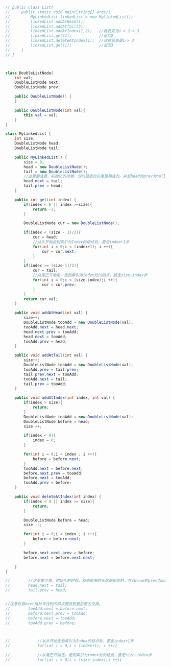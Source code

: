 ﻿```java
// public class List{
//     public static void main(String[] args){
//         MyLinkedList linkedList = new MyLinkedList();
//         linkedList.addAtHead(1);
//         linkedList.addAtTail(3);
//         linkedList.addAtIndex(1,2);   //链表变为1-> 2-> 3
//         linkedList.get(1);            //返回2
//         linkedList.deleteAtIndex(1);  //现在链表是1-> 3
//         linkedList.get(1);            //返回3
//     }
// }



class DoubleListNode{
    int val;
    DoubleListNode next;
    DoubleListNode prev;

    public DoubleListNode() {
    }

    public DoubleListNode(int val){
        this.val = val;
    }
}

class MyLinkedList {
    int size;
    DoubleListNode head;
    DoubleListNode tail;

    public MyLinkedList() {
        size = 0;
        head = new DoubleListNode();
        tail = new DoubleListNode();
        //这里要注意，初始化的时候，双向链表的头尾是相连的。并且head的prev为null，tail的next为null。
        head.next = tail;
        tail.prev = head;
    }

    public int get(int index) {
        if(index < 0 || index >=size){
            return -1;
        }

        DoubleListNode cur = new DoubleListNode();

        if(index < (size - 1)/2){
            cur = head;
            //从头开始走到索引为Index的结点处，要走index+1步
            for(int i = 0;i < (index+1); i ++){
                cur = cur.next;
            }
        }
        if(index >= (size-1)/2){
            cur = tail;
            //从尾巴开始走，走到索引为index处的结点，要走size-index步
            for(int i = 0;i < (size-index);i ++){
                cur = cur.prev;
            }
        }
        return cur.val;
    }

    public void addAtHead(int val) {
        size++;
        DoubleListNode tooAdd = new DoubleListNode(val);
        tooAdd.next = head.next;
        head.next.prev = tooAdd;
        head.next = tooAdd;
        tooAdd.prev = head;
    }

    public void addAtTail(int val) {
        size++;
        DoubleListNode tooAdd = new DoubleListNode(val);
        tooAdd.prev = tail.prev;
        tail.prev.next = tooAdd;
        tooAdd.next = tail;
        tail.prev = tooAdd;
    }

    public void addAtIndex(int index, int val) {
        if(index > size){
            return;
        }
        DoubleListNode tooAdd = new DoubleListNode(val);
        DoubleListNode before = head;
        size ++;

        if(index < 0){
            index = 0;
        }

        for(int i = 0;i < index ; i ++){
            before = before.next;
        }
        tooAdd.next = before.next;
        before.next.prev = tooAdd;
        before.next = tooAdd;
        tooAdd.prev = before;
    }

    public void deleteAtIndex(int index) {
        if(index < 0 || index >= size){
            return;
        }

        DoubleListNode before = head;
        size --;

        for(int i = 0;i < index ; i ++){
            before = before.next;
        }

        before.next.next.prev = before;
        before.next = before.next.next;

    }
}

//        //这里要注意，初始化的时候，双向链表的头尾是相连的。并且head的prev为null，tail的next为null。
//        head.next = tail;
//        tail.prev = head;


//注意依靠next指针寻找到的结点要放到最后面去交换。
//        tooAdd.next = before.next;
//        before.next.prev = tooAdd;
//        before.next = tooAdd;
//        tooAdd.prev = before;



//            //从头开始走到索引为Index的结点处，要走index+1步
//            for(int i = 0;i < (index+1); i ++){

//            //从尾巴开始走，走到索引为index处的结点，要走size-index步
//            for(int i = 0;i < (size-index);i ++){
```

